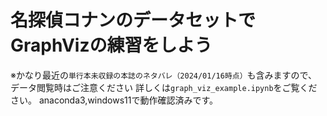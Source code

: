 # 名探偵コナンのデータセットでGraphVizの練習をしよう

※かなり最近の`単行本未収録の本誌のネタバレ（2024/01/16時点）`も含みますので、データ閲覧時はご注意ください
詳しくは```graph_viz_example.ipynb```をご覧ください。
anaconda3,windows11で動作確認済みです。
